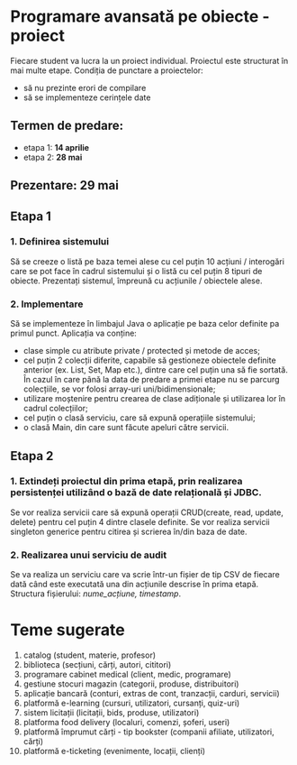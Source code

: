 # Programare avansată pe obiecte - proiect

Fiecare student va lucra la un proiect individual. Proiectul este structurat în mai multe etape.
Condiția de punctare a proiectelor:
- să nu prezinte erori de compilare
- să se implementeze cerințele date

## Termen de predare:
- etapa 1: **14 aprilie** 
- etapa 2: **28 mai**

## Prezentare: 29 mai

## Etapa 1

### 1. Definirea sistemului
Să se creeze o listă pe baza temei alese cu cel puțin 10 acțiuni / interogări care se pot face în cadrul sistemului și o listă cu cel puțin 8 tipuri de obiecte. Prezentați sistemul, împreună cu acțiunile / obiectele alese.

### 2. Implementare
Să se implementeze în limbajul Java o aplicație pe baza celor definite pa primul punct.
Aplicația va conține:
- clase simple cu atribute private / protected și metode de acces;
- cel puțin 2 colecții diferite, capabile să gestioneze obiectele definite anterior (ex. List, Set, Map etc.), dintre care cel puțin una să fie sortată. În cazul în care până la data de predare a primei etape nu se parcurg colecțiile, se vor folosi array-uri uni/bidimensionale;
- utilizare moștenire pentru crearea de clase adiționale și utilizarea lor în cadrul colecțiilor;
- cel puțin o clasă serviciu, care să expună operațiile sistemului;
- o clasă Main, din care sunt făcute apeluri către servicii.

## Etapa 2

### 1. Extindeți proiectul din prima etapă, prin realizarea persistenței utilizând o bază de date relațională și JDBC.
Se vor realiza servicii care să expună operații CRUD(create, read, update, delete) pentru cel puțin 4 dintre clasele definite. Se vor realiza servicii singleton generice pentru citirea și scrierea în/din baza de date.

### 2. Realizarea unui serviciu de audit
Se va realiza un serviciu care va scrie într-un fișier de tip CSV de fiecare dată când este executată una din acțiunile descrise în prima etapă. Structura fișierului: *nume_acțiune, timestamp*.


# Teme sugerate
1. catalog (student, materie, profesor)
2. biblioteca (secțiuni, cărți, autori, cititori)
3. programare cabinet medical (client, medic, programare)
4. gestiune stocuri magazin (categorii, produse, distribuitori)
5. aplicație bancară (conturi, extras de cont, tranzacții, carduri, servicii)
6. platformă e-learning (cursuri, utilizatori, cursanți, quiz-uri)
7. sistem licitații (licitații, bids, produse, utilizatori)
8. platforma food delivery (localuri, comenzi, șoferi, useri)
9. platformă împrumut cărți - tip bookster (companii afiliate, utilizatori, cărți)
10. platformă e-ticketing (evenimente, locații, clienți)